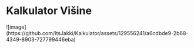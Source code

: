 <h1>
  Kalkulator Višine
  </h1>
![image](https://github.com/ItsJakki/Kalkulator/assets/129556241/a6cdbde9-2b68-4349-8903-727799446eba)
